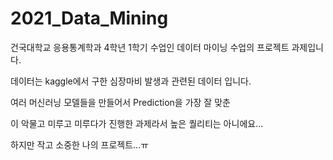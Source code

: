 # 2021_Data_Mining

건국대학교 응용통계학과 4학년 1학기 수업인 데이터 마이닝 수업의 프로젝트 과제입니다.

데이터는 kaggle에서 구한 심장마비 발생과 관련된 데이터 입니다.

여러 머신러닝 모델들을 만들어서 Prediction을 가장 잘 맞춘 


이 악물고 미루고 미루다가 진행한 과제라서 높은 퀄리티는 아니에요...

하지만 작고 소중한 나의 프로젝트...ㅠ
